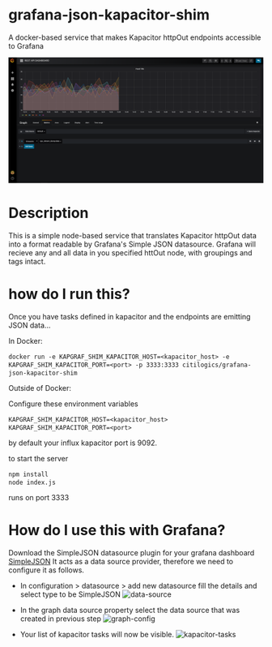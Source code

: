 # grafana-json-kapacitor-shim
A docker-based service that makes Kapacitor httpOut endpoints accessible to Grafana

![example](https://github.com/CitiLogics/grafana-json-kapacitor-shim/raw/master/screenshot.PNG)


# Description

This is a simple node-based service that translates Kapacitor httpOut data into a format readable by Grafana's Simple JSON datasource. Grafana will recieve any and all data in you specified httOut node, with groupings and tags intact.

# how do I run this?

Once you have tasks defined in kapacitor and the endpoints are emitting JSON data...

In Docker:

```
docker run -e KAPGRAF_SHIM_KAPACITOR_HOST=<kapacitor_host> -e KAPGRAF_SHIM_KAPACITOR_PORT=<port> -p 3333:3333 citilogics/grafana-json-kapacitor-shim
```

Outside of Docker:

Configure these environment variables

```
KAPGRAF_SHIM_KAPACITOR_HOST=<kapacitor_host>
KAPGRAF_SHIM_KAPACITOR_PORT=<port>
```
by default your influx kapacitor port is 9092.

to start the server

```
npm install
node index.js
```
runs on port 3333

# How do I use this with Grafana?
Download the SimpleJSON datasource plugin for your grafana dashboard [SimpleJSON](https://grafana.com/plugins/grafana-simple-json-datasource)
It acts as a data source provider, therefore we need to configure it as follows.

* In configuration > datasource > add new datasource fill the details and select type to be SimpleJSON
![data-source](https://github.com/CitiLogics/grafana-json-kapacitor-shim/blob/raw/master/data-source-config.PNG)

* In the graph data source property select the data source that was created in previous step
![graph-config](https://github.com/CitiLogics/grafana-json-kapacitor-shim/blob/raw/master/graph-config.PNG)

* Your list of kapacitor tasks will now be visible.
![kapacitor-tasks](https://github.com/CitiLogics/grafana-json-kapacitor-shim/blob/raw/master/kapacitor-task.PNG)
